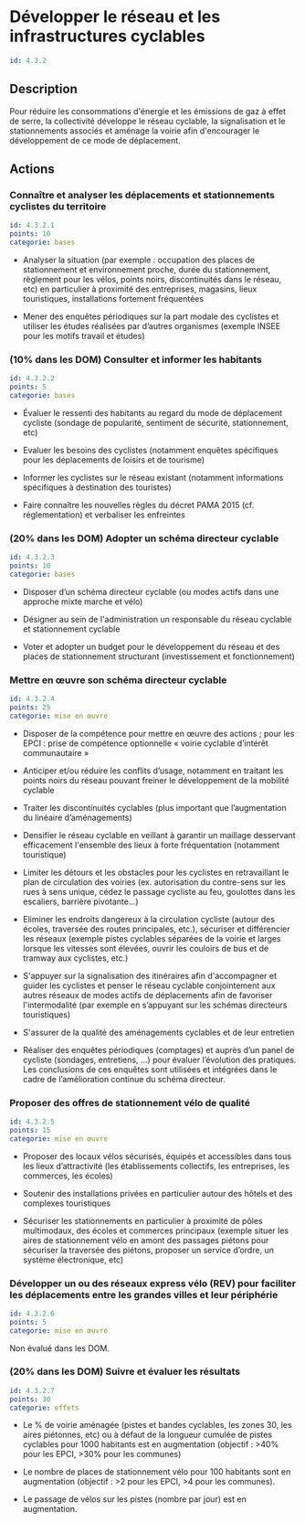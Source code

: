 # Développer le réseau et les infrastructures cyclables
```yaml
id: 4.3.2
```
## Description
Pour réduire les consommations d'énergie et les émissions de gaz à effet de serre, la collectivité développe le réseau cyclable, la signalisation et le stationnements associés et aménage la voirie afin d'encourager le développement de ce mode de déplacement.



## Actions
### Connaître et analyser les déplacements et stationnements cyclistes du territoire
```yaml
id: 4.3.2.1
points: 10
categorie: bases
```
- Analyser la situation (par exemple : occupation des places de stationnement et environnement proche, durée du stationnement, règlement pour les vélos, points noirs, discontinuités dans le réseau, etc) en particulier à proximité des entreprises, magasins, lieux touristiques, installations fortement fréquentées

- Mener des enquêtes périodiques sur la part modale des cyclistes et utiliser les études réalisées par d’autres organismes (exemple INSEE pour les motifs travail et études)




### (10% dans les DOM) Consulter et informer les habitants
```yaml
id: 4.3.2.2
points: 5
categorie: bases
```
- Évaluer le ressenti des habitants au regard du mode de déplacement cycliste (sondage de popularité, sentiment de sécurité, stationnement, etc) 

- Evaluer les besoins des cyclistes (notamment enquêtes spécifiques pour les déplacements de loisirs et de tourisme)

- Informer les cyclistes sur le réseau existant (notamment informations spécifiques à destination des touristes)

- Faire connaître les nouvelles règles du décret PAMA 2015 (cf. réglementation) et verbaliser les enfreintes




### (20% dans les DOM) Adopter un schéma directeur cyclable
```yaml
id: 4.3.2.3
points: 10
categorie: bases
```
- Disposer d’un schéma directeur cyclable (ou modes actifs dans une approche mixte marche et vélo) 

- Désigner au sein de l'administration un responsable du réseau cyclable et stationnement cyclable

- Voter et adopter un budget pour le développement du réseau et des places de stationnement structurant (investissement et fonctionnement)






### Mettre en œuvre son schéma directeur cyclable
```yaml
id: 4.3.2.4
points: 25
categorie: mise en œuvre
```
- Disposer de la compétence pour mettre en œuvre des actions ; pour les EPCI : prise de compétence optionnelle « voirie cyclable d’intérêt communautaire »

- Anticiper et/ou réduire les conflits d’usage, notamment en traitant les points noirs du réseau pouvant freiner le développement de la mobilité cyclable

- Traiter les discontinuités cyclables (plus important que l’augmentation du linéaire d’aménagements)

- Densifier le réseau cyclable en veillant à garantir un maillage desservant efficacement l'ensemble des lieux à forte fréquentation (notamment touristique)

- Limiter les détours et les obstacles pour les cyclistes en retravaillant le plan de circulation des voiries (ex. autorisation du contre-sens sur les rues à sens unique, cédez le passage cycliste au feu,  goulottes dans les escaliers, barrière pivotante…)

- Eliminer les endroits dangereux à la circulation cycliste (autour des écoles, traversée des routes principales, etc.), sécuriser et différencier les réseaux (exemple pistes cyclables séparées de la voirie et larges lorsque les vitesses sont élevées, ouvrir les couloirs de bus et de tramway aux cyclistes, etc.)

- S'appuyer sur la signalisation des itinéraires afin d'accompagner et guider les cyclistes et penser le réseau cyclable conjointement aux autres réseaux de modes actifs de déplacements afin de favoriser l'intermodalité (par exemple en s’appuyant sur les schémas directeurs touristiques)

- S'assurer de la qualité des aménagements cyclables et de leur entretien

- Réaliser des enquêtes périodiques (comptages) et auprès d’un panel de cycliste (sondages, entretiens, …) pour évaluer l’évolution des pratiques. Les conclusions de ces enquêtes sont utilisées et intégrées dans le cadre de l’amélioration continue du schéma directeur. 




### Proposer des offres de stationnement vélo de qualité
```yaml
id: 4.3.2.5
points: 15
categorie: mise en œuvre
```
- Proposer des locaux vélos sécurisés, équipés et accessibles dans tous les lieux d’attractivité (les établissements collectifs, les entreprises, les commerces, les écoles) 

- Soutenir des installations privées en particulier autour des hôtels et des complexes touristiques 

- Sécuriser les stationnements en particulier à proximité de pôles multimodaux, des écoles et commerces principaux (exemple situer les aires de stationnement vélo en amont des passages piétons pour sécuriser la traversée des piétons, proposer un service d’ordre, un système électronique, etc)






### Développer un ou des réseaux express vélo (REV) pour faciliter les déplacements entre les grandes villes et leur périphérie
```yaml
id: 4.3.2.6
points: 5
categorie: mise en œuvre
```
Non évalué dans les DOM.






### (20% dans les DOM) Suivre et évaluer les résultats
```yaml
id: 4.3.2.7
points: 30
categorie: effets
```
- Le % de voirie aménagée (pistes et bandes cyclables, les zones 30, les aires piétonnes, etc) ou à défaut de la longueur cumulée de pistes cyclables pour 1000 habitants est en augmentation (objectif : >40% pour les EPCI, >30% pour les communes)

- Le nombre de places de stationnement vélo pour 100 habitants sont en augmentation (objectif : >2 pour les EPCI, >4 pour les communes).

- Le passage de vélos sur les pistes (nombre par jour) est en augmentation.








